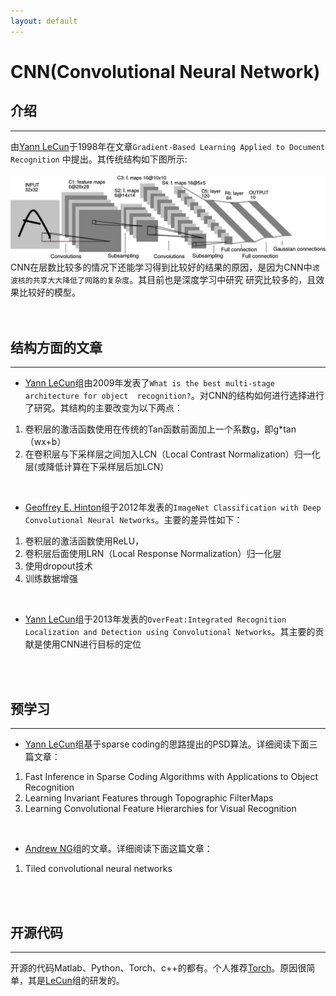 ```yaml
---
layout: default
---
```


CNN(Convolutional Neural Network)
============
 
__介绍__
--------    
---    
由[Yann LeCun](http://yann.lecun.com)于1998年在文章`Gradient-Based Learning Applied to Document Recognition`
中提出。其传统结构如下图所示:<br/>    
![cnn_structure](./img/cnn.jpg)
CNN在层数比较多的情况下还能学习得到比较好的结果的原因，是因为CNN中`滤波核的共享大大降低了网路的复杂度`。其目前也是深度学习中研究
研究比较多的，且效果比较好的模型。
<br/>      
<br/>     

__结构方面的文章__
----------    
---    
* [Yann LeCun](http://yann.lecun.com)组由2009年发表了`What is the best multi-stage architecture for object 
recognition?`。对CNN的结构如何进行选择进行了研究。其结构的主要改变为以下两点：    
1.  卷积层的激活函数使用在传统的Tan函数前面加上一个系数g，即g*tan（wx+b）      
2.  在卷积层与下采样层之间加入LCN（Local Contrast Normalization）归一化层(或降低计算在下采样层后加LCN）     
<br/>      

* [Geoffrey E. Hinton](http://www.cs.toronto.edu/~hinton/)组于2012年发表的`ImageNet Classification with Deep Convolutional Neural Networks`。主要的差异性如下：    
1.  卷积层的激活函数使用ReLU，
2.  卷积层后面使用LRN（Local Response Normalization）归一化层
3.  使用dropout技术    
4.  训练数据增强    
<br/>      

* [Yann LeCun](http://yann.lecun.com)组于2013年发表的`OverFeat:Integrated Recognition Localization and Detection using Convolutional Networks`。其主要的贡献是使用CNN进行目标的定位
<br/>      
<br/>   

__预学习__
-----------    
---    
* [Yann LeCun](http://yann.lecun.com)组基于sparse coding的思路提出的PSD算法。详细阅读下面三篇文章：
1.  Fast Inference in Sparse Coding Algorithms with Applications to Object Recognition
2.  Learning Invariant Features through Topographic FilterMaps
3.  Learning Convolutional Feature Hierarchies for Visual Recognition  
<br/>   

* [Andrew NG](http://www-cs-faculty.stanford.edu/people/ang/)组的文章。详细阅读下面这篇文章：
1.  Tiled convolutional neural networks
<br/>       
<br/>     

__开源代码__
-----------    
---    
开源的代码Matlab、Python、Torch、c++的都有。个人推荐[Torch](http://torch.ch/)。原因很简单，其是[LeCun](http://yann.lecun.com)组的研发的。

